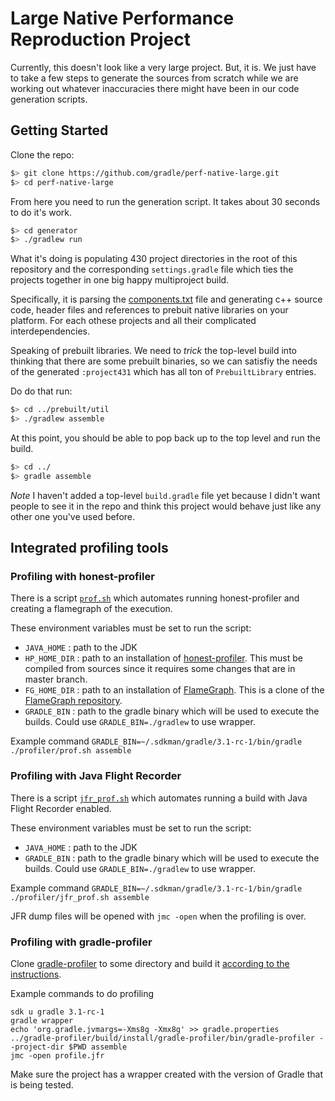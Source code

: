 # Large Native Performance Reproduction Project

Currently, this doesn't look like a very large project. But, it is. We
just have to take a few steps to generate the sources from scratch
while we are working out whatever inaccuracies there might have been
in our code generation scripts.

## Getting Started

Clone the repo:
```sh
$> git clone https://github.com/gradle/perf-native-large.git
$> cd perf-native-large
```

From here you need to run the generation script. It takes about 30 seconds to do it's work.
```sh
$> cd generator
$> ./gradlew run
```

What it's doing is populating 430 project directories in the root of
this repository and the corresponding `settings.gradle` file which
ties the projects together in one big happy multiproject build.

Specifically, it is parsing the
[components.txt](generator/components.txt) file and generating c++
source code, header files and references to prebuit native libraries
on your platform. For each othese projects and all their complicated
interdependencies.

Speaking of prebuilt libraries. We need to *trick* the top-level build
into thinking that there are some prebuilt binaries, so we can
satisfiy the needs of the generated `:project431` which has all ton of
`PrebuiltLibrary` entries.

Do do that run:
```sh
$> cd ../prebuilt/util
$> ./gradlew assemble
```

At this point, you should be able to pop back up to the top level and run the build.

```sh
$> cd ../
$> gradle assemble
```

*Note* I haven't added a top-level `build.gradle` file yet because I
 didn't want people to see it in the repo and think this project would
 behave just like any other one you've used before.

## Integrated profiling tools

### Profiling with honest-profiler

There is a script [`prof.sh`](profiler/prof.sh) which automates running honest-profiler and creating a flamegraph of the execution.

These environment variables must be set to run the script:
- `JAVA_HOME` : path to the JDK
- `HP_HOME_DIR` : path to an installation of [honest-profiler](https://github.com/RichardWarburton/honest-profiler). This must be compiled from sources since it requires some changes that are in master branch.
- `FG_HOME_DIR` : path to an installation of [FlameGraph](https://github.com/brendangregg/FlameGraph). This is a clone of the [FlameGraph repository](https://github.com/brendangregg/FlameGraph).
- `GRADLE_BIN` : path to the gradle binary which will be used to execute the builds. Could use `GRADLE_BIN=./gradlew` to use wrapper.

Example command
`GRADLE_BIN=~/.sdkman/gradle/3.1-rc-1/bin/gradle ./profiler/prof.sh assemble`


### Profiling with Java Flight Recorder

There is a script [`jfr_prof.sh`](profiler/jfr_prof.sh) which automates running a build with Java Flight Recorder enabled.

These environment variables must be set to run the script:
- `JAVA_HOME` : path to the JDK
- `GRADLE_BIN` : path to the gradle binary which will be used to execute the builds. Could use `GRADLE_BIN=./gradlew` to use wrapper.

Example command
`GRADLE_BIN=~/.sdkman/gradle/3.1-rc-1/bin/gradle ./profiler/jfr_prof.sh assemble`

JFR dump files will be opened with `jmc -open` when the profiling is over. 

### Profiling with gradle-profiler

Clone [gradle-profiler](https://github.com/adammurdoch/gradle-profiler) to some directory and build it [according to the instructions](https://github.com/adammurdoch/gradle-profiler/blob/master/README.md).

Example commands to do profiling
```
sdk u gradle 3.1-rc-1
gradle wrapper
echo 'org.gradle.jvmargs=-Xms8g -Xmx8g' >> gradle.properties
../gradle-profiler/build/install/gradle-profiler/bin/gradle-profiler --project-dir $PWD assemble
jmc -open profile.jfr
```

Make sure the project has a wrapper created with the version of Gradle that is being tested.
